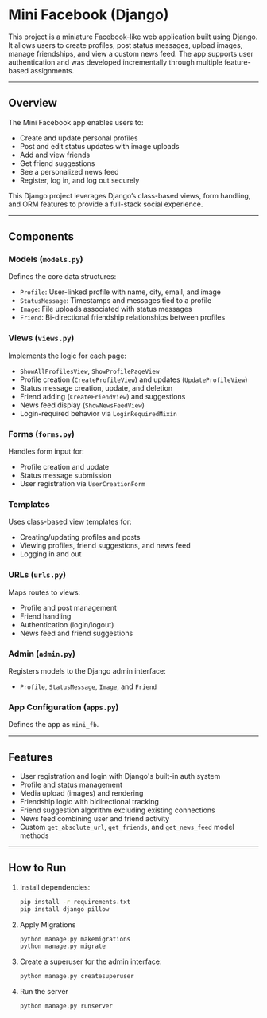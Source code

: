 # Mini Facebook (Django)

This project is a miniature Facebook-like web application built using Django. It allows users to create profiles, post status messages, upload images, manage friendships, and view a custom news feed. The app supports user authentication and was developed incrementally through multiple feature-based assignments.

---

## Overview

The Mini Facebook app enables users to:
- Create and update personal profiles
- Post and edit status updates with image uploads
- Add and view friends
- Get friend suggestions
- See a personalized news feed
- Register, log in, and log out securely

This Django project leverages Django’s class-based views, form handling, and ORM features to provide a full-stack social experience.

---

## Components

### Models (`models.py`)
Defines the core data structures:
- `Profile`: User-linked profile with name, city, email, and image
- `StatusMessage`: Timestamps and messages tied to a profile
- `Image`: File uploads associated with status messages
- `Friend`: Bi-directional friendship relationships between profiles

### Views (`views.py`)
Implements the logic for each page:
- `ShowAllProfilesView`, `ShowProfilePageView`
- Profile creation (`CreateProfileView`) and updates (`UpdateProfileView`)
- Status message creation, update, and deletion
- Friend adding (`CreateFriendView`) and suggestions
- News feed display (`ShowNewsFeedView`)
- Login-required behavior via `LoginRequiredMixin`

### Forms (`forms.py`)
Handles form input for:
- Profile creation and update
- Status message submission
- User registration via `UserCreationForm`

### Templates
Uses class-based view templates for:
- Creating/updating profiles and posts
- Viewing profiles, friend suggestions, and news feed
- Logging in and out

### URLs (`urls.py`)
Maps routes to views:
- Profile and post management
- Friend handling
- Authentication (login/logout)
- News feed and friend suggestions

### Admin (`admin.py`)
Registers models to the Django admin interface:
- `Profile`, `StatusMessage`, `Image`, and `Friend`

### App Configuration (`apps.py`)
Defines the app as `mini_fb`.

---

## Features

- User registration and login with Django's built-in auth system
- Profile and status management
- Media upload (images) and rendering
- Friendship logic with bidirectional tracking
- Friend suggestion algorithm excluding existing connections
- News feed combining user and friend activity
- Custom `get_absolute_url`, `get_friends`, and `get_news_feed` model methods

---

## How to Run

1. Install dependencies:
   ```bash
   pip install -r requirements.txt
   pip install django pillow
2. Apply Migrations
   ```bash
   python manage.py makemigrations
   python manage.py migrate
3. Create a superuser for the admin interface:
   ```bash
   python manage.py createsuperuser
4. Run the server
   ```bash
   python manage.py runserver
   

